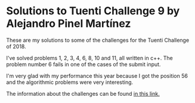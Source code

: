 # Solutions to Tuenti Challenge 9 by Alejandro Pinel Martínez

These are my solutions to some of the challenges for the Tuenti Challenge of 2018.

I've solved problems 1, 2, 3, 4, 6, 8, 10 and 11, all written in c++. The problem number 6 fails in one of the cases of the submit input.

I'm very glad with my performance this year because I got the position 56 and the algorithmic problems were very interesting.

The information about the challenges can be found [in this link.](https://contest.tuenti.net/)
